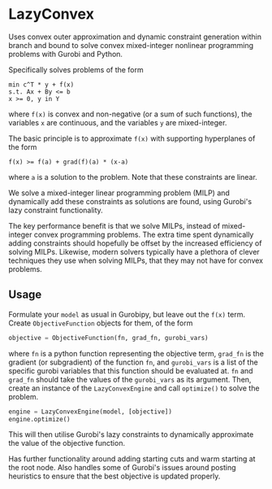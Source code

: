 # LazyConvex
Uses convex outer approximation and dynamic constraint generation within
branch and bound to solve convex mixed-integer nonlinear programming problems
with Gurobi and Python.

Specifically solves problems of the form
```
min c^T * y + f(x)
s.t. Ax + By <= b
x >= 0, y in Y
```
where `f(x)` is convex and non-negative (or a sum of such functions), the
variables `x` are continuous, and the variables `y` are mixed-integer.

The basic principle is to approximate `f(x)` with supporting hyperplanes of the form
```
f(x) >= f(a) + grad(f)(a) * (x-a)
```
where `a` is a solution to the problem. Note that these constraints
are linear.

We solve a mixed-integer linear
programming problem (MILP) and dynamically add these constraints as solutions
are found, using Gurobi's lazy constraint functionality.

The key performance benefit is that we solve MILPs, instead of mixed-integer
convex programming problems.
The extra time spent dynamically adding constraints should hopefully
be offset by the increased efficiency of solving MILPs.
Likewise, modern solvers typically have a plethora
of clever techniques they use when solving MILPs, that they may not
have for convex problems.

## Usage
Formulate your ``model`` as usual in Gurobipy, but leave out the `f(x)` term.
Create `ObjectiveFunction` objects for them, of the form
```python
objective = ObjectiveFunction(fn, grad_fn, gurobi_vars)
```
where ``fn`` is a python function representing the objective term, ``grad_fn`` is the gradient (or subgradient) of the function ``fn``, and ``gurobi_vars`` is a list of the specific gurobi variables that this function should be evaluated at. ``fn`` and ``grad_fn`` should take the values of the ``gurobi_vars`` as its argument.
Then, create an instance of the ``LazyConvexEngine`` and call ``optimize()`` to solve the problem.
```python
engine = LazyConvexEngine(model, [objective])
engine.optimize()
```
This will then utilise Gurobi's lazy constraints to dynamically approximate the value of the objective function.

Has further functionality around adding starting cuts and warm starting at the root node.
Also handles some of Gurobi's issues around posting heuristics to
ensure that the best objective is updated properly.
